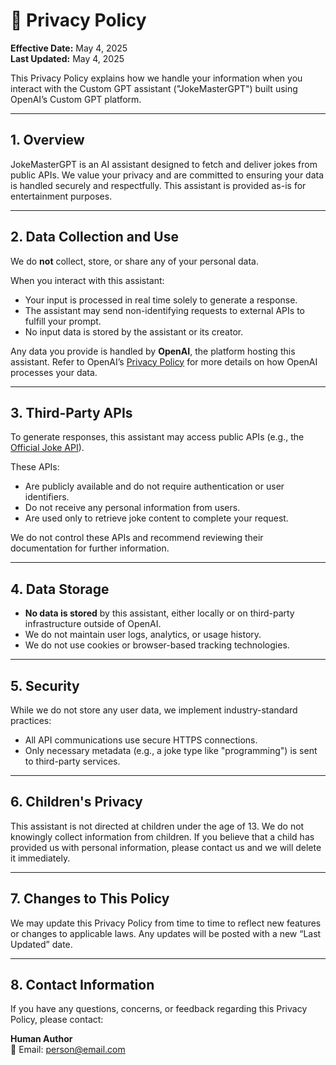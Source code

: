 
# 🔐 Privacy Policy

**Effective Date:** May 4, 2025  
**Last Updated:** May 4, 2025

This Privacy Policy explains how we handle your information when you interact with the Custom GPT assistant ("JokeMasterGPT") built using OpenAI’s Custom GPT platform.

---

## 1. Overview

JokeMasterGPT is an AI assistant designed to fetch and deliver jokes from public APIs. We value your privacy and are committed to ensuring your data is handled securely and respectfully. This assistant is provided as-is for entertainment purposes.

---

## 2. Data Collection and Use

We do **not** collect, store, or share any of your personal data.

When you interact with this assistant:
- Your input is processed in real time solely to generate a response.
- The assistant may send non-identifying requests to external APIs to fulfill your prompt.
- No input data is stored by the assistant or its creator.

Any data you provide is handled by **OpenAI**, the platform hosting this assistant. Refer to OpenAI’s [Privacy Policy](https://openai.com/privacy) for more details on how OpenAI processes your data.

---

## 3. Third-Party APIs

To generate responses, this assistant may access public APIs (e.g., the [Official Joke API](https://github.com/15Dkatz/official_joke_api)).

These APIs:
- Are publicly available and do not require authentication or user identifiers.
- Do not receive any personal information from users.
- Are used only to retrieve joke content to complete your request.

We do not control these APIs and recommend reviewing their documentation for further information.

---

## 4. Data Storage

- **No data is stored** by this assistant, either locally or on third-party infrastructure outside of OpenAI.
- We do not maintain user logs, analytics, or usage history.
- We do not use cookies or browser-based tracking technologies.

---

## 5. Security

While we do not store any user data, we implement industry-standard practices:
- All API communications use secure HTTPS connections.
- Only necessary metadata (e.g., a joke type like "programming") is sent to third-party services.

---

## 6. Children's Privacy

This assistant is not directed at children under the age of 13. We do not knowingly collect information from children. If you believe that a child has provided us with personal information, please contact us and we will delete it immediately.

---

## 7. Changes to This Policy

We may update this Privacy Policy from time to time to reflect new features or changes to applicable laws. Any updates will be posted with a new “Last Updated” date.

---

## 8. Contact Information

If you have any questions, concerns, or feedback regarding this Privacy Policy, please contact:

**Human Author**  
📧 Email: [person@email.com](mailto:email@email.com)

